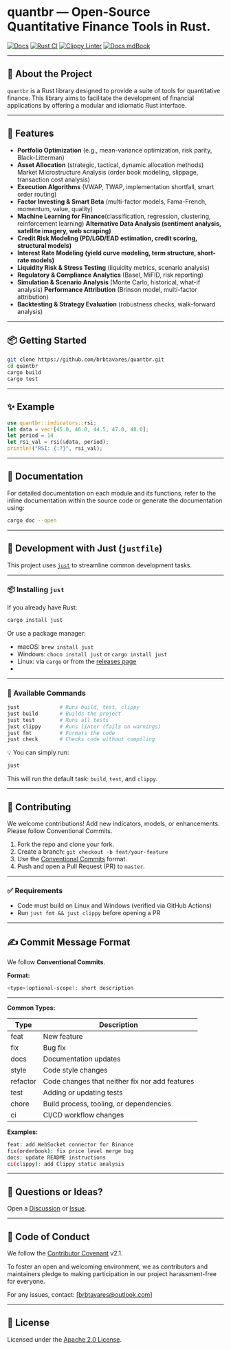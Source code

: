 # quantbr — Open-Source Quantitative Finance Tools in Rust.

[![Docs](https://img.shields.io/badge/docs-online-blue)](https://quantbr.com)
[![Rust CI](https://github.com/quantbr/quantbr/actions/workflows/ci.yml/badge.svg)](https://github.com/quantbr/quantbr/actions/workflows/ci.yml)
[![Clippy Linter](https://github.com/quantbr/quantbr/actions/workflows/clippy.yml/badge.svg)](https://github.com/quantbr/quantbr/actions/workflows/clippy.yml)
[![Docs mdBook](https://img.shields.io/badge/docs-mdBook-blue?logo=githubpages&style=flat-square)](https://quantbr.github.io/quantbr)

---

## 🚀 About the Project

`quantbr` is a Rust library designed to provide a suite of tools for quantitative finance. This library aims to facilitate the development of financial applications by offering a modular and idiomatic Rust interface.

---

## 🧱 Features

- **Portfolio Optimization** (e.g., mean-variance optimization, risk parity, Black-Litterman)
- **Asset Allocation** (strategic, tactical, dynamic allocation methods)
Market Microstructure Analysis (order book modeling, slippage, transaction cost analysis)
- **Execution Algorithms** (VWAP, TWAP, implementation shortfall, smart order routing)
- **Factor Investing & Smart Beta** (multi-factor models, Fama-French, momentum, value, quality)
- **Machine Learning for Finance**(classification, regression, clustering, reinforcement learning)
**Alternative Data Analysis (sentiment analysis, satellite imagery, web scraping)**
- **Credit Risk Modeling (PD/LGD/EAD estimation, credit scoring, structural models)**
- **Interest Rate Modeling (yield curve modeling, term structure, short-rate models)**
- **Liquidity Risk & Stress Testing** (liquidity metrics, scenario analysis)
- **Regulatory & Compliance Analytics** (Basel, MiFID, risk reporting)
- **Simulation & Scenario Analysis** (Monte Carlo, historical, what-if analysis)
**Performance Attribution** (Brinson model, multi-factor attribution)
- **Backtesting & Strategy Evaluation** (robustness checks, walk-forward analysis)

---

## 📦 Getting Started

```bash
git clone https://github.com/brbtavares/quantbr.git
cd quantbr
cargo build
cargo test
```

---

## ✨ Example

```rust
use quantbr::indicators::rsi;
let data = vec![45.0, 46.0, 44.5, 47.0, 48.0];
let period = 14
let rsi_val = rsi(&data, period);
println!("RSI: {:?}", rsi_val);
```

---

## 📃 Documentation

For detailed documentation on each module and its functions, refer to the inline documentation within the source code or generate the documentation using:

```bash
cargo doc --open
```

---

## 🔧 Development with Just (`justfile`)

This project uses [`just`](https://github.com/casey/just) to streamline common development tasks.

---

### 📦 Installing `just`

If you already have Rust:

```bash
cargo install just
```

Or use a package manager:

- macOS: `brew install just`
- Windows: `choco install just` or `cargo install just`
- Linux: via `cargo` or from the [releases page](https://github.com/casey/just)
- 
---

### 🚀 Available Commands

```bash
just             # Runs build, test, clippy
just build       # Builds the project
just test        # Runs all tests
just clippy      # Runs linter (fails on warnings)
just fmt         # Formats the code
just check       # Checks code without compiling
```

💡 You can simply run:

```bash
just
```

This will run the default task: `build`, `test`, and `clippy`.

---

## 🤝 Contributing

We welcome contributions! Add new indicators, models, or enhancements. Please follow Conventional Commits.

1. Fork the repo and clone your fork.
2. Create a branch: `git checkout -b feat/your-feature`
3. Use the [Conventional Commits](https://www.conventionalcommits.org/en/v1.0.0/) format.
4. Push and open a Pull Request (PR) to `master`.

---

### ✅ Requirements

- Code must build on Linux and Windows (verified via GitHub Actions)
- Run `just fmt && just clippy` before opening a PR

---

## ✍️ Commit Message Format

We follow **Conventional Commits**.

**Format:**

```bash
<type>(optional-scope): short description
```

---

**Common Types:**

| Type     | Description                                    |
| -------- | ---------------------------------------------- |
| feat     | New feature                                    |
| fix      | Bug fix                                        |
| docs     | Documentation updates                          |
| style    | Code style changes                             |
| refactor | Code changes that neither fix nor add features |
| test     | Adding or updating tests                       |
| chore    | Build process, tooling, or dependencies        |
| ci       | CI/CD workflow changes                         |

**Examples:**

```bash
feat: add WebSocket connector for Binance
fix(orderbook): fix price level merge bug
docs: update README instructions
ci(clippy): add Clippy static analysis
```

---

## 💬 Questions or Ideas?

Open a [Discussion](https://github.com/quantbr/quantbr/discussions) or [Issue](https://github.com/quantbr/quantbr/issues).

---

## 📜 Code of Conduct

We follow the [Contributor Covenant](https://www.contributor-covenant.org) v2.1.

To foster an open and welcoming environment, we as contributors and maintainers pledge to making participation in our project harassment-free for everyone.

For any issues, contact: [brbtavares@outlook.com]

---

## 📝 License

Licensed under the [Apache 2.0 License](LICENSE).
